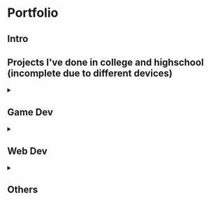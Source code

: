 # Portfolio
## Intro
Projects I've done in college and highschool (incomplete due to different devices)
---

<details>
<summary><h2>Game Dev</h2></summary>
---
  
#### 2D platformer

#### Pong

#### Snake\XoX

#### Mobile card game

</details>

<details>
<summary><h2>Web Dev</h2></summary>
---
  
#### Go Green Website

#### Course selling website

</details>

<details>
<summary><h2>Others </h2></summary>
---
  
#### Discord Bot (Replit)

#### WA auto message Bot

#### Reverse engineer android game

</details>





